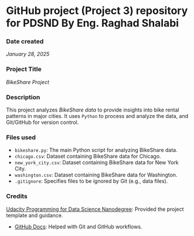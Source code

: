 # GitHub project (Project 3) repository for PDSND By Eng. Raghad Shalabi

### Date created
*January 28, 2025*

### Project Title
*BikeShare Project*

### Description
This project analyzes *BikeShare data* to provide insights into bike rental patterns in major cities. It uses `Python` to process and analyze the data, and Git/GitHub for version control.

### Files used
- `bikeshare.py`: The main Python script for analyzing BikeShare data.
- `chicago.csv`: Dataset containing BikeShare data for Chicago.
- `new_york_city.csv`: Dataset containing BikeShare data for New York City.
- `washington.csv`: Dataset containing BikeShare data for Washington.
- `.gitignore`: Specifies files to be ignored by Git (e.g., data files).

### Credits
[Udacity Programming for Data Science Nanodegree](https://www.udacity.com/): Provided the project template and guidance.
- [GitHub Docs](https://docs.github.com/): Helped with Git and GitHub workflows.